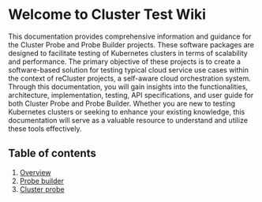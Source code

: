 # Welcome to Cluster Test Wiki

This documentation provides comprehensive information and guidance for the Cluster Probe and Probe Builder projects. These software packages are designed to
facilitate testing of Kubernetes clusters in terms of scalability and performance. The primary objective of these projects is to create a software-based
solution for testing typical cloud service use cases within the context of reCluster projects, a self-aware cloud orchestration system. Through this
documentation, you will gain insights into the functionalities, architecture, implementation, testing, API specifications, and user guide for both Cluster Probe
and Probe Builder. Whether you are new to testing Kubernetes clusters or seeking to enhance your existing knowledge, this documentation will serve as a valuable
resource to understand and utilize these tools effectively.

## Table of contents

1. [Overview](overview/introduction.md)
2. [Probe builder](probe-builder/requirements.md)
3. [Cluster probe](cluster-probe/requirements.md)

